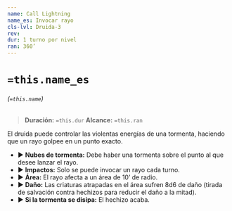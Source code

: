 ```yaml
---
name: Call Lightning
name_es: Invocar rayo
cls-lvl: Druida-3
rev: 
dur: 1 turno por nivel
ran: 360’
---
```

# `=this.name_es`
###### (`=this.name`)

>**Duración:** `=this.dur`
>**Alcance:** `=this.ran`

El druida puede controlar las violentas energías de una tormenta, haciendo que un rayo golpee en un punto exacto.
- ▶ **Nubes de tormenta:** Debe haber una tormenta sobre el punto al que desee lanzar el rayo. 
- ▶ **Impactos:** Solo se puede invocar un rayo cada turno. 
- ▶ **Área:** El rayo afecta a un área de 10’ de radio. 
- ▶ **Daño:** Las criaturas atrapadas en el área sufren 8d6 de daño (tirada de salvación contra hechizos para reducir el daño a la mitad). 
- ▶ **Si la tormenta se disipa:** El hechizo acaba.